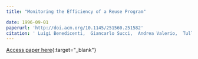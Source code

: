```yaml
---
title: "Monitoring the Efficiency of a Reuse Program"

date: 1996-09-01
paperurl: 'http://doi.acm.org/10.1145/251560.251582'
citation: ' Luigi Benedicenti,  Giancarlo Succi,  Andrea Valerio,  Tullio Vernazza, &quot;Monitoring the Efficiency of a Reuse Program.&quot;, 1996.'
---
```

[Access paper here](http://doi.acm.org/10.1145/251560.251582){:target="_blank"}
